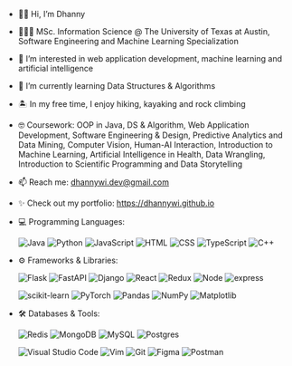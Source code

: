 - 👋🏼 Hi, I’m Dhanny
- 👩🏼‍🎓 MSc. Information Science @ The University of Texas at Austin, Software Engineering and Machine Learning Specialization
- 👀 I’m interested in web application development, machine learning and artificial intelligence
- 🌱 I’m currently learning Data Structures & Algorithms
- 🏝 In my free time, I enjoy hiking, kayaking and rock climbing
- 🤓 Coursework: OOP in Java, DS & Algorithm, Web Application Development, Software Engineering & Design, Predictive Analytics and Data Mining, Computer Vision, Human-AI Interaction, Introduction to Machine Learning, Artificial Intelligence in Health, Data Wrangling, Introduction to Scientific Programming and Data Storytelling
- 📫 Reach me: dhannywi.dev@gmail.com
- ✨ Check out my portfolio: https://dhannywi.github.io

- 💻 Programming Languages:
  
   ![Java](https://img.shields.io/badge/java-%23ED8B00.svg?style=flat&logo=openjdk&logoColor=white)
![Python](https://img.shields.io/badge/python-3670A0?style=flat&logo=python&logoColor=ffdd54)
![JavaScript](https://img.shields.io/badge/javascript-%23323330.svg?&logo=javascript&logoColor=%23F7DF1E&style=flat)
![HTML](https://img.shields.io/badge/HTML5-E34F26?style=flat&logo=html5&logoColor=white)
![CSS](https://img.shields.io/badge/CSS3-1572B6?style=flat&logo=css3&logoColor=white)
![TypeScript](https://img.shields.io/badge/typescript-%23007ACC.svg?style=for-the-badge&logo=typescript&logoColor=white&style=flat)
![C++](https://img.shields.io/badge/c++-%2300599C.svg?style=flat&logo=c%2B%2B&logoColor=white)

- ⚙️ Frameworks & Libraries:

   ![Flask](https://img.shields.io/badge/flask-%23000.svg?style=flask&logo=flask&logoColor=white)
![FastAPI](https://img.shields.io/badge/fastapi-109989?style=flat&logo=FASTAPI&logoColor=white)
![Django](https://img.shields.io/badge/Django-092E20?style=flat&logo=django&logoColor=green)
![React](https://img.shields.io/badge/react-%2320232a.svg?style=flat&logo=react&logoColor=%2361DAFB)
![Redux](https://img.shields.io/badge/redux-%23593d88.svg?style=flat&logo=redux&logoColor=white)
![Node](https://img.shields.io/badge/Node%20js-339933?style=flat&logo=nodedotjs&logoColor=white)
![express](https://img.shields.io/badge/Express%20js-000000?style=flat&logo=express&logoColor=white)


   ![scikit-learn](https://img.shields.io/badge/scikit--learn-%23F7931E.svg?style=flat&logo=scikit-learn&logoColor=white)
![PyTorch](https://img.shields.io/badge/PyTorch-%23EE4C2C.svg?style=flat&logo=PyTorch&logoColor=white)
![Pandas](https://img.shields.io/badge/pandas-%23150458.svg?style=flat&logo=pandas&logoColor=white)
![NumPy](https://img.shields.io/badge/numpy-%23013243.svg?style=flat&logo=numpy&logoColor=white)
![Matplotlib](https://img.shields.io/badge/Matplotlib-%23ffffff.svg?style=flat&logo=Matplotlib&logoColor=black)

- 🛠 Databases & Tools:

   ![Redis](https://img.shields.io/badge/redis-%23DD0031.svg?style=flat&logo=redis&logoColor=white)
![MongoDB](https://img.shields.io/badge/MongoDB-4EA94B?style=flat&logo=mongodb&logoColor=white)
![MySQL](https://img.shields.io/badge/mysql-%2300f.svg?style=flat&logo=mysql&logoColor=white)
![Postgres](https://img.shields.io/badge/postgres-%23316192.svg?style=flat&logo=postgresql&logoColor=white)


   ![Visual Studio Code](https://img.shields.io/badge/Visual%20Studio%20Code-0078d7.svg?style=flat&logo=visual-studio-code&logoColor=white)
![Vim](https://img.shields.io/badge/VIM-%2311AB00.svg?style=flat&logo=vim&logoColor=white)
![Git](https://img.shields.io/badge/git-%23F05033.svg?style=flat&logo=git&logoColor=white)
![Figma](https://img.shields.io/badge/Figma-F24E1E?style=flat&logo=figma&logoColor=white)
![Postman](https://img.shields.io/badge/Postman-FF6C37?style=flat&logo=postman&logoColor=white)


<!---
dhannywi/dhannywi is a ✨ special ✨ repository because its `README.md` (this file) appears on your GitHub profile.
You can click the Preview link to take a look at your changes.
--->
